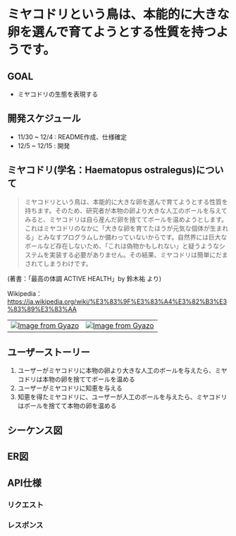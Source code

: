 # ミヤコドリという鳥は、本能的に大きな卵を選んで育てようとする性質を持つようです。

## GOAL
- ミヤコドリの生態を表現する

## 開発スケジュール
- 11/30 ~ 12/4 : README作成、仕様確定
- 12/5 ~ 12/15 : 開発

## ミヤコドリ(学名：Haematopus ostralegus)について
> ミヤコドリという鳥は、本能的に大きな卵を選んで育てようとする性質を持ちます。そのため、研究者が本物の卵より大きな人工のボールを与えてみると、ミヤコドリは自ら産んだ卵を捨ててボールを温めようとします。<br>これはミヤコドリのなかに「大きな卵を育てたほうが元気な個体が生まれる」とみなすプログラムしか備わっていないからです。自然界には巨大なボールなど存在しないため、「これは偽物かもしれない」と疑うようなシステムを実装する必要がありません。その結果、ミヤコドリは簡単にだまされてしまうわけです。

(著書：「最高の体調 ACTIVE HEALTH」by 鈴木祐 より)

Wikipedia：https://ja.wikipedia.org/wiki/%E3%83%9F%E3%83%A4%E3%82%B3%E3%83%89%E3%83%AA

|||
|---|---|
|[![Image from Gyazo](https://i.gyazo.com/796a3f8070550194b2d36e185dc77a52.jpg)](https://gyazo.com/796a3f8070550194b2d36e185dc77a52)|[![Image from Gyazo](https://i.gyazo.com/b1eca2c8c174aa1ab3f1a0df7f585978.png)](https://gyazo.com/b1eca2c8c174aa1ab3f1a0df7f585978)|

## ユーザーストーリー
1. ユーザーがミヤコドリに本物の卵より大きな人工のボールを与えたら、ミヤコドリは本物の卵を捨ててボールを温める
1. ユーザーがミヤコドリに知恵を与える
1. 知恵を得たミヤコドリに、ユーザーが人工のボールを与えたら、ミヤコドリはボールを捨てて本物の卵を温める

## シーケンス図

## ER図

## API仕様
### リクエスト
### レスポンス


